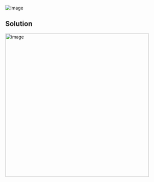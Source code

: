 ![image](https://github.com/user-attachments/assets/bfc7127c-2000-4357-b8d7-d1906fafed40)

## Solution

<img width="450" alt="image" src="https://github.com/user-attachments/assets/9771183b-aa46-4c1b-b077-0c9ff5836f9e" />
